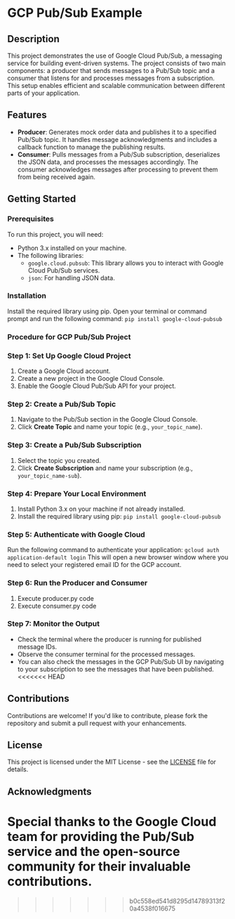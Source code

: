 # GCP Pub/Sub Example

## Description
This project demonstrates the use of Google Cloud Pub/Sub, a messaging service for building event-driven systems. The project consists of two main components: a producer that sends messages to a Pub/Sub topic and a consumer that listens for and processes messages from a subscription. This setup enables efficient and scalable communication between different parts of your application.

## Features
- **Producer**: Generates mock order data and publishes it to a specified Pub/Sub topic. It handles message acknowledgments and includes a callback function to manage the publishing results.
- **Consumer**: Pulls messages from a Pub/Sub subscription, deserializes the JSON data, and processes the messages accordingly. The consumer acknowledges messages after processing to prevent them from being received again.

## Getting Started

### Prerequisites
To run this project, you will need:
- Python 3.x installed on your machine.
- The following libraries:
  - `google.cloud.pubsub`: This library allows you to interact with Google Cloud Pub/Sub services.
  - `json`: For handling JSON data.

### Installation
Install the required library using pip. Open your terminal or command prompt and run the following command:
    `pip install google-cloud-pubsub`

### Procedure for GCP Pub/Sub Project

### Step 1: Set Up Google Cloud Project
1. Create a Google Cloud account.
2. Create a new project in the Google Cloud Console.
3. Enable the Google Cloud Pub/Sub API for your project.

### Step 2: Create a Pub/Sub Topic
1. Navigate to the Pub/Sub section in the Google Cloud Console.
2. Click **Create Topic** and name your topic (e.g., `your_topic_name`).

### Step 3: Create a Pub/Sub Subscription
1. Select the topic you created.
2. Click **Create Subscription** and name your subscription (e.g., `your_topic_name-sub`).

### Step 4: Prepare Your Local Environment
1. Install Python 3.x on your machine if not already installed.
2. Install the required library using pip:
   `pip install google-cloud-pubsub`

### Step 5: Authenticate with Google Cloud
Run the following command to authenticate your application:
    `gcloud auth application-default login`
This will open a new browser window where you need to select your registered email ID for the GCP account.

### Step 6: Run the Producer and Consumer
1. Execute producer.py code
2. Execute consumer.py code

### Step 7: Monitor the Output
* Check the terminal where the producer is running for published message IDs.
* Observe the consumer terminal for the processed messages.
* You can also check the messages in the GCP Pub/Sub UI by navigating to your subscription to see the messages that have been published.
<<<<<<< HEAD

## Contributions
Contributions are welcome! If you'd like to contribute, please fork the repository and submit a pull request with your enhancements.

## License
This project is licensed under the MIT License - see the [LICENSE](LICENSE) file for details.

## Acknowledgments
Special thanks to the Google Cloud team for providing the Pub/Sub service and the open-source community for their invaluable contributions.
=======

>>>>>>> b0c558ed541d8295d14789313f20a4538f016675